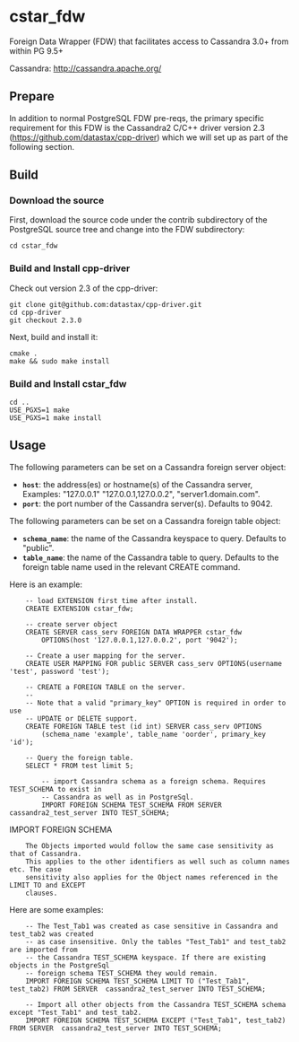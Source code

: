 cstar_fdw
=============

Foreign Data Wrapper (FDW) that facilitates access to Cassandra 3.0+
from within PG 9.5+

Cassandra: http://cassandra.apache.org/

## Prepare

In addition to normal PostgreSQL FDW pre-reqs, the primary specific
requirement for this FDW is the Cassandra2 C/C++ driver version 2.3
(https://github.com/datastax/cpp-driver) which we will set up as part of
the following section.

## Build

### Download the source

First, download the source code under the contrib subdirectory of the
PostgreSQL source tree and change into the FDW subdirectory:

```
cd cstar_fdw
```

### Build and Install cpp-driver

Check out version 2.3 of the cpp-driver:

```
git clone git@github.com:datastax/cpp-driver.git
cd cpp-driver
git checkout 2.3.0
```

Next, build and install it:

```
cmake .
make && sudo make install
```

### Build and Install cstar_fdw

```
cd ..
USE_PGXS=1 make
USE_PGXS=1 make install
```

## Usage

The following parameters can be set on a Cassandra foreign server
object:

  * **`host`**: the address(es) or hostname(s) of the Cassandra server, Examples: "127.0.0.1" "127.0.0.1,127.0.0.2", "server1.domain.com".
  * **`port`**: the port number of the Cassandra server(s). Defaults to 9042.

The following parameters can be set on a Cassandra foreign table object:

  * **`schema_name`**: the name of the Cassandra keyspace to query.  Defaults to "public".
  * **`table_name`**: the name of the Cassandra table to query.  Defaults to the foreign table name used in the relevant CREATE command.

Here is an example:

```
	-- load EXTENSION first time after install.
	CREATE EXTENSION cstar_fdw;

	-- create server object
	CREATE SERVER cass_serv FOREIGN DATA WRAPPER cstar_fdw
		OPTIONS(host '127.0.0.1,127.0.0.2', port '9042');

	-- Create a user mapping for the server.
	CREATE USER MAPPING FOR public SERVER cass_serv OPTIONS(username 'test', password 'test');

	-- CREATE a FOREIGN TABLE on the server.
	--
	-- Note that a valid "primary_key" OPTION is required in order to use
	-- UPDATE or DELETE support.
	CREATE FOREIGN TABLE test (id int) SERVER cass_serv OPTIONS
        (schema_name 'example', table_name 'oorder', primary_key 'id');

	-- Query the foreign table.
	SELECT * FROM test limit 5;

        -- import Cassandra schema as a foreign schema. Requires TEST_SCHEMA to exist in
        -- Cassandra as well as in PostgreSql.
        IMPORT FOREIGN SCHEMA TEST_SCHEMA FROM SERVER  cassandra2_test_server INTO TEST_SCHEMA;
```
IMPORT FOREIGN SCHEMA

        The Objects imported would follow the same case sensitivity as that of Cassandra.
        This applies to the other identifiers as well such as column names etc. The case
        sensitivity also applies for the Object names referenced in the LIMIT TO and EXCEPT
        clauses.

Here are some examples:

        -- The Test_Tab1 was created as case sensitive in Cassandra and test_tab2 was created
        -- as case insensitive. Only the tables "Test_Tab1" and test_tab2 are imported from
        -- the Cassandra TEST_SCHEMA keyspace. If there are existing objects in the PostgreSql
        -- foreign schema TEST_SCHEMA they would remain.
        IMPORT FOREIGN SCHEMA TEST_SCHEMA LIMIT TO ("Test_Tab1", test_tab2) FROM SERVER  cassandra2_test_server INTO TEST_SCHEMA;

        -- Import all other objects from the Cassandra TEST_SCHEMA schema except "Test_Tab1" and test_tab2.
        IMPORT FOREIGN SCHEMA TEST_SCHEMA EXCEPT ("Test_Tab1", test_tab2) FROM SERVER  cassandra2_test_server INTO TEST_SCHEMA;
